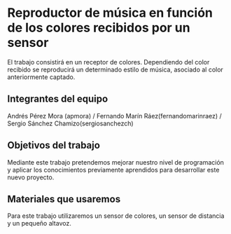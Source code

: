 # Reproductor de música en función de los colores recibidos por un sensor

El trabajo consistirá en un receptor de colores. Dependiendo del color recibido se reproducirá un determinado estilo de música, asociado al color anteriormente captado.

## Integrantes del equipo

Andrés Pérez Mora (apmora) / Fernando Marín Ráez(fernandomarinraez) / Sergio Sánchez Chamizo(sergiosanchezch)

## Objetivos del trabajo

Mediante este trabajo pretendemos mejorar nuestro nivel de programación y aplicar los conocimientos previamente aprendidos para desarrollar este nuevo proyecto.

## Materiales que usaremos

Para este trabajo utilizaremos un sensor de colores, un sensor de distancia y un pequeño altavoz.

